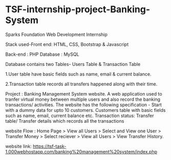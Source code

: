 # TSF-internship-project-Banking-System
Sparks Foundation Web Development Internship

Stack used-Front end: HTML, CSS, Bootstrap & Javascript

Back-end : PHP Database : MySQL

Database contains two Tables- Users Table & Transaction Table

1.User table have basic fields such as name, email & current balance.
 
2.Transaction table records all transfers happened along with their time.

Project :  Banking Management System website. A web application used to tranfer virtual money between multiple users and also record the banking transactions/ activities. 
The website has the following specification - Start with a dummy data for upto 10 customers. Customers table with basic fields such as name, email, current balance etc. 
Transaction status: Transfer table/ Transfer details which records all the transactions 

website Flow : Home Page > View all Users > Select and View one User > Transfer Money > Select reciever > View all Users > View Transfer History.

website link:
https://tsf-task-1.000webhostapp.com/banking%20management%20system/index.php
